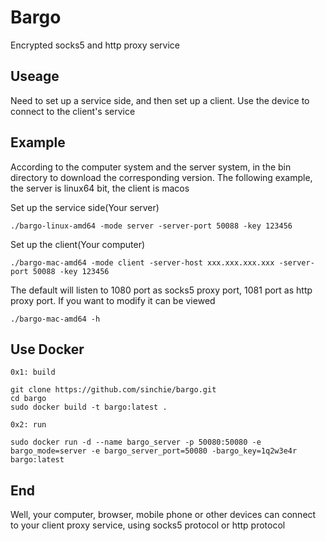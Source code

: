 # Bargo

Encrypted socks5 and http proxy service

## Useage

Need to set up a service side, and then set up a client. Use the device to connect to the client's service

## Example

According to the computer system and the server system, in the bin directory to download the corresponding version. The following example, the server is linux64 bit, the client is macos

Set up the service side(Your server)

    ./bargo-linux-amd64 -mode server -server-port 50088 -key 123456
    
Set up the client(Your computer)

    ./bargo-mac-amd64 -mode client -server-host xxx.xxx.xxx.xxx -server-port 50088 -key 123456
    
The default will listen to 1080 port as socks5 proxy port, 1081 port as http proxy port. If you want to modify it can be viewed

    ./bargo-mac-amd64 -h

## Use Docker

```
0x1: build

git clone https://github.com/sinchie/bargo.git
cd bargo
sudo docker build -t bargo:latest .

0x2: run

sudo docker run -d --name bargo_server -p 50080:50080 -e bargo_mode=server -e bargo_server_port=50080 -bargo_key=1q2w3e4r bargo:latest
```
## End

Well, your computer, browser, mobile phone or other devices can connect to your client proxy service, using socks5 protocol or http protocol
